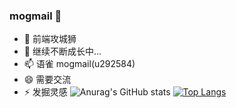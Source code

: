 ### mogmail 👋

<!--
**mogmail/mogmail** is a ✨ _special_ ✨ repository because its `README.md` (this file) appears on your GitHub profile.
- 👯 I’m looking to collaborate on ...
- 🤔 I’m looking for help with ...
- 💬 
 -->

- 🔭 前端攻城狮
- 🌱 继续不断成长中...
- 📫 语雀 mogmail(u292584)
- 😄 需要交流
- ⚡  发掘灵感
![Anurag's GitHub stats](https://github-readme-stats.vercel.app/api?username=mogmail&show_icons=true&theme=radical)
[![Top Langs](https://github-readme-stats.vercel.app/api/top-langs/?username=mogmail&layout=compact)](https://github.com/anuraghazra/github-readme-stats)
